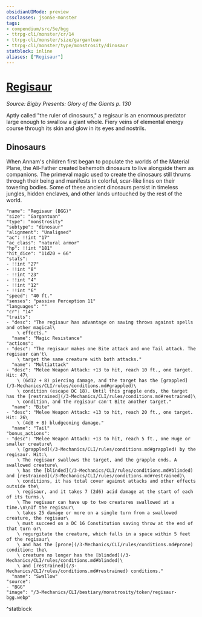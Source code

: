 ```yaml
---
obsidianUIMode: preview
cssclasses: json5e-monster
tags:
- compendium/src/5e/bgg
- ttrpg-cli/monster/cr/14
- ttrpg-cli/monster/size/gargantuan
- ttrpg-cli/monster/type/monstrosity/dinosaur
statblock: inline
aliases: ["Regisaur"]
---
```

# [Regisaur](3-Mechanics\CLI\bestiary\monstrosity/regisaur-bgg.md)
*Source: Bigby Presents: Glory of the Giants p. 130*  

Aptly called "the ruler of dinosaurs," a regisaur is an enormous predator large enough to swallow a giant whole. Fiery veins of elemental energy course through its skin and glow in its eyes and nostrils.

## Dinosaurs

When Annam's children first began to populate the worlds of the Material Plane, the All-Father created behemoth dinosaurs to live alongside them as companions. The primeval magic used to create the dinosaurs still thrums through their being and manifests in colorful, scar-like lines on their towering bodies. Some of these ancient dinosaurs persist in timeless jungles, hidden enclaves, and other lands untouched by the rest of the world.

```statblock
"name": "Regisaur (BGG)"
"size": "Gargantuan"
"type": "monstrosity"
"subtype": "dinosaur"
"alignment": "Unaligned"
"ac": !!int "17"
"ac_class": "natural armor"
"hp": !!int "181"
"hit_dice": "11d20 + 66"
"stats":
- !!int "27"
- !!int "8"
- !!int "23"
- !!int "4"
- !!int "12"
- !!int "6"
"speed": "40 ft."
"senses": "passive Perception 11"
"languages": ""
"cr": "14"
"traits":
- "desc": "The regisaur has advantage on saving throws against spells and other magical\
    \ effects."
  "name": "Magic Resistance"
"actions":
- "desc": "The regisaur makes one Bite attack and one Tail attack. The regisaur can't\
    \ target the same creature with both attacks."
  "name": "Multiattack"
- "desc": "Melee Weapon Attack: +13 to hit, reach 10 ft., one target. Hit: 47\
    \ (6d12 + 8) piercing damage, and the target has the [grappled](/3-Mechanics/CLI/rules/conditions.md#grappled)\
    \ condition (escape DC 18). Until this grapple ends, the target has the [restrained](/3-Mechanics/CLI/rules/conditions.md#restrained)\
    \ condition, and the regisaur can't Bite another target."
  "name": "Bite"
- "desc": "Melee Weapon Attack: +13 to hit, reach 20 ft., one target. Hit: 26\
    \ (4d8 + 8) bludgeoning damage."
  "name": "Tail"
"bonus_actions":
- "desc": "Melee Weapon Attack: +13 to hit, reach 5 ft., one Huge or smaller creature\
    \ [grappled](/3-Mechanics/CLI/rules/conditions.md#grappled) by the regisaur. Hit:\
    \ The regisaur swallows the target, and the grapple ends. A swallowed creature\
    \ has the [blinded](/3-Mechanics/CLI/rules/conditions.md#blinded) and [restrained](/3-Mechanics/CLI/rules/conditions.md#restrained)\
    \ conditions, it has total cover against attacks and other effects outside the\
    \ regisaur, and it takes 7 (2d6) acid damage at the start of each of its turns.\
    \ The regisaur can have up to two creatures swallowed at a time.\n\nIf the regisaur\
    \ takes 25 damage or more on a single turn from a swallowed creature, the regisaur\
    \ must succeed on a DC 16 Constitution saving throw at the end of that turn or\
    \ regurgitate the creature, which falls in a space within 5 feet of the regisaur\
    \ and has the [prone](/3-Mechanics/CLI/rules/conditions.md#prone) condition; the\
    \ creature no longer has the [blinded](/3-Mechanics/CLI/rules/conditions.md#blinded)\
    \ and [restrained](/3-Mechanics/CLI/rules/conditions.md#restrained) conditions."
  "name": "Swallow"
"source":
- "BGG"
"image": "/3-Mechanics/CLI/bestiary/monstrosity/token/regisaur-bgg.webp"
```
^statblock